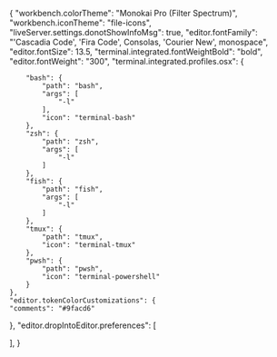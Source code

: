 {
    "workbench.colorTheme": "Monokai Pro (Filter Spectrum)",
    "workbench.iconTheme": "file-icons",
    "liveServer.settings.donotShowInfoMsg": true,
    "editor.fontFamily": "'Cascadia Code', 'Fira Code', Consolas, 'Courier New', monospace",
    "editor.fontSize": 13.5,
    "terminal.integrated.fontWeightBold": "bold",
    "editor.fontWeight": "300",
    "terminal.integrated.profiles.osx": {

        "bash": {
            "path": "bash",
            "args": [
                "-l"
            ],
            "icon": "terminal-bash"
        },
        "zsh": {
            "path": "zsh",
            "args": [
                "-l"
            ]
        },
        "fish": {
            "path": "fish",
            "args": [
                "-l"
            ]
        },
        "tmux": {
            "path": "tmux",
            "icon": "terminal-tmux"
        },
        "pwsh": {
            "path": "pwsh",
            "icon": "terminal-powershell"
        }
    },
    "editor.tokenColorCustomizations": {
    "comments": "#9facd6"
},
"editor.dropIntoEditor.preferences": [
    
],
}
